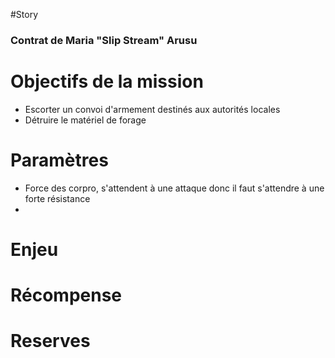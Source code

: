 #Story
### Contrat de Maria "Slip Stream" Arusu

# Objectifs de la mission
- Escorter un convoi d'armement destinés aux autorités locales
- Détruire le matériel de forage

# Paramètres
- Force des corpro, s'attendent à une attaque donc il faut s'attendre à une forte résistance
- 
# Enjeu

# Récompense

# Reserves